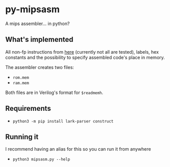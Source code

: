 # py-mipsasm
A mips assembler... in python?

## What's implemented
All non-fp instructions from [here](http://www-inst.eecs.berkeley.edu/~cs61c/resources/MIPS_Green_Sheet.pdf) (currently not all are tested), labels, hex constants and the possibility to specify assembled code's place in memory.

The assembler creates two files:
- `rom.mem`
- `ram.mem`

Both files are in Verilog's format for `$readmemh`.

## Requirements
- `python3 -m pip install lark-parser construct`

## Running it
I recommend having an alias for this so you can run it from anywhere
- `python3 mipsasm.py --help`
